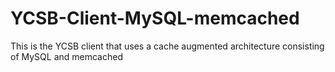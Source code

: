 # YCSB-Client-MySQL-memcached
This is the YCSB client that uses a cache augmented architecture consisting of MySQL and memcached

